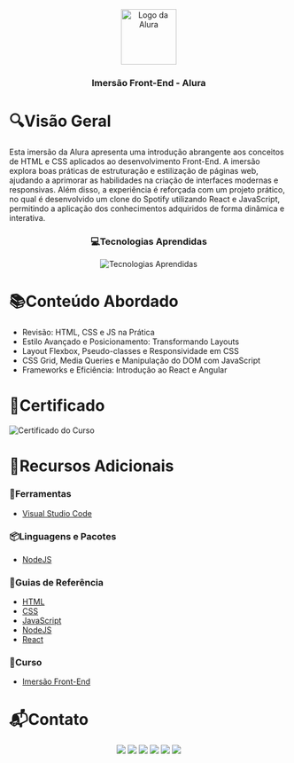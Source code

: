 <div align="center">
  <img height="100px" src="https://iconsverse.vercel.app/icons?i=alura" alt="Logo da Alura" />
  <h3 align="center">Imersão Front-End - Alura</h3>
</div>

# 🔍Visão Geral
  Esta imersão da Alura apresenta uma introdução abrangente aos conceitos de HTML e CSS aplicados ao desenvolvimento Front-End. A imersão explora boas práticas de estruturação e estilização de páginas web, ajudando a aprimorar as habilidades na criação de interfaces modernas e responsivas. Além disso, a experiência é reforçada com um projeto prático, no qual é desenvolvido um clone do Spotify utilizando React e JavaScript, permitindo a aplicação dos conhecimentos adquiridos de forma dinâmica e interativa.

<div align="center">
  <h3> 💻Tecnologias Aprendidas</h3>
  <img src="https://iconsverse.vercel.app/icons?i=html,css,js,nodejs,react" alt="Tecnologias Aprendidas">
</div>

# 📚Conteúdo Abordado 
  * Revisão: HTML, CSS e JS na Prática
  * Estilo Avançado e Posicionamento: Transformando Layouts
  * Layout Flexbox, Pseudo-classes e Responsividade em CSS
  * CSS Grid, Media Queries e Manipulação do DOM com JavaScript
  * Frameworks e Eficiência: Introdução ao React e Angular

# 🏅Certificado
<img src="assets/certificado.jpg" alt="Certificado do Curso">

# 🔗Recursos Adicionais
### 🔧Ferramentas
  - <a href="https://code.visualstudio.com/download">Visual Studio Code</a>

### 📦Linguagens e Pacotes
  - <a href="https://nodejs.org/en/download/package-manager">NodeJS</a>  

### 📖Guias de Referência
  - <a href="https://developer.mozilla.org/en-US/docs/Web/HTML">HTML</a>
  - <a href="https://developer.mozilla.org/en-US/docs/Web/CSS">CSS</a>
  - <a href="https://developer.mozilla.org/en-US/docs/Web/JavaScript">JavaScript</a>
  - <a href="https://nodejs.org/docs/latest/api/">NodeJS</a>
  - <a href="https://legacy.reactjs.org/docs/getting-started.html">React</a>

### 📎Curso
  - <a href="https://cursos.alura.com.br/imersao">Imersão Front-End</a>

# 📬Contato
<div align="center"> 
  <a href="https://github.com/Paulo-Alvares"><img src="https://img.shields.io/badge/GitHub-000000?style=for-the-badge&logo=github&logoColor=white"></a>
  <a href = "mailto:pauloalvares66@gmail.com"><img src="https://img.shields.io/badge/Gmail-D14836?style=for-the-badge&logo=gmail&logoColor=white"></a>
  <a href="https://www.linkedin.com/in/paulo-alvares/"><img src="https://img.shields.io/badge/-LinkedIn-%230077B5?style=for-the-badge&logo=linkedin&logoColor=white"></a> 
  <a href="https://www.instagram.com/paulo_10111/"><img src="https://img.shields.io/badge/-Instagram-%23E4405F?style=for-the-badge&logo=instagram&logoColor=white"></a>
  <a href="https://www.facebook.com/paulogabriel.alvares"><img src="https://img.shields.io/badge/Facebook-1877F2?style=for-the-badge&logo=facebook&logoColor=white"></a>
  <a href="https://codepen.io/Poulos-Alvares"><img src="https://img.shields.io/badge/Codepen-000000?style=for-the-badge&logo=codepen&logoColor=white"></a>
</div>
